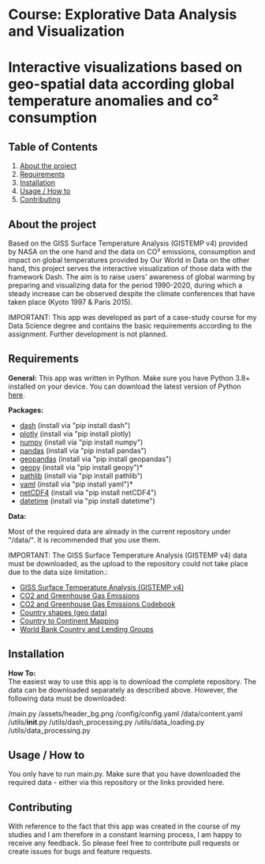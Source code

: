# Course: Explorative Data Analysis and Visualization
# Interactive visualizations based on geo-spatial data according global temperature anomalies and co² consumption

## Table of Contents
1. [About the project](#About-the-project)
2. [Requirements](#Requirements)
3. [Installation](#Installation)
4. [Usage / How to](#Usage-/-How-to)
5. [Contributing](#Contributing)


## About the project
Based on the GISS Surface Temperature Analysis (GISTEMP v4) provided by NASA on the one hand and the data on CO² emissions, consumption and impact on global temperatures provided by Our World in Data on the other hand, this project serves the interactive visualization of those data with the framework Dash.
The aim is to raise users' awareness of global warming by preparing and visualizing data for the period 1990-2020, during which a steady increase can be observed despite the climate conferences that have taken place (Kyoto 1997 & Paris 2015).

IMPORTANT:
This app was developed as part of a case-study course for my Data Science degree and contains the basic requirements according to the assignment. Further development is not planned.

## Requirements

**General:** 
This app was written in Python. Make sure you have Python 3.8+ installed on your device. 
You can download the latest version of Python [here](https://www.python.org/downloads/). 

**Packages:**
* [dash](https://dash.plotly.com) (install via "pip install dash")
* [plotly](https://plotly.com/python/) (install via "pip install plotly)
* [numpy](https://numpy.org) (install via "pip install numpy")
* [pandas](https://pandas.pydata.org/about/index.html) (install via "pip install pandas")
* [geopandas](https://geopandas.org/en/stable/) (install via "pip install geopandas")
* [geopy](https://geopy.readthedocs.io/en/stable/) (install via "pip install geopy")* 
* [pathlib](https://docs.python.org/3/library/pathlib.html) (install via "pip install pathlib")
* [yaml](https://python.land/data-processing/python-yaml) (install via "pip install yaml")* 
* [netCDF4](https://unidata.github.io/netcdf4-python/) (install via "pip install netCDF4")
* [datetime](https://docs.python.org/3/library/datetime.html) (install via "pip install datetime") 

**Data:**

Most of the required data are already in the current repository under "/data/". 
It is recommended that you use them.  

IMPORTANT:
The GISS Surface Temperature Analysis (GISTEMP v4) data <br>must be downloaded, as the upload to the repository could not take place due to the data size limitation.:

* [GISS Surface Temperature Analysis (GISTEMP v4)](https://data.giss.nasa.gov/pub/gistemp/gistemp1200_GHCNv4_ERSSTv5.nc.gz)
* [CO2 and Greenhouse Gas Emissions](https://github.com/owid/co2-data/blob/master/owid-co2-data.csv)
* [CO2 and Greenhouse Gas Emissions Codebook](https://github.com/owid/co2-data/blob/master/owid-co2-codebook.csv)
* [Country shapes (geo data)](https://datahub.io/core/geo-countries/r/countries.geojson)
* [Country to Continent Mapping](https://gist.github.com/stevewithington/20a69c0b6d2ff846ea5d35e5fc47f26c)
* [World Bank Country and Lending Groups](https://datacatalogfiles.worldbank.org/ddh-published/0037712/DR0090755/CLASS.xlsx)


## Installation

**How To:**<br>
The easiest way to use this app is to download the complete repository.
The data can be downloaded separately as described above. However, the following data must be downloaded:

/main.py
/assets/header_bg.png
/config/config.yaml
/data/content.yaml
/utils/__init__.py
/utils/dash_processing.py
/utils/data_loading.py
/utils/data_processing.py


## Usage / How to

You only have to run main.py. Make sure that you have downloaded the required data - either via this repository or the links provided here.

## Contributing 
With reference to the fact that this app was created in the course of my studies and I am therefore in a constant learning process, I am happy to receive any feedback.
So please feel free to contribute pull requests or create issues for bugs and feature requests.
